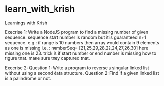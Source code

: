 # learn_with_krish
Learnings with Krish

Execrise 1:
Write a NodeJS program to find a missing number of given sequence. sequence start number is random but it is guaranteed n+1 sequence. e.g.: if range is 10 numbers then array would contain 9 elements as one is missing
i.e. : numberSeq= [21,25,29,28,22,24,27,26,30] here missing one is 23. trick is if start number or end number is missing how to figure that. make sure they captured that.

Execrise 2:
Question 1: Write a program to reverse a singular linked list without using a second data structure.
Question 2: Find if a given linked list is a palindrome or not.
